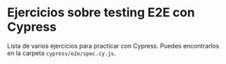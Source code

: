 # Ejercicios sobre testing E2E con Cypress

Lista de varios ejercicios para practicar con Cypress.
Puedes encontrarlos en la carpeta `cypress/e2e/spec.cy.js`.